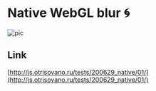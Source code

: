 # Native WebGL blur :cyclone: # 
  
![pic](https://github.com/fire888/laboratory/blob/master/src/assets/preview.png)

Link
------------ 
[http://js.otrisovano.ru/tests/200629_native/01/](http://js.otrisovano.ru/tests/200629_native/01/)